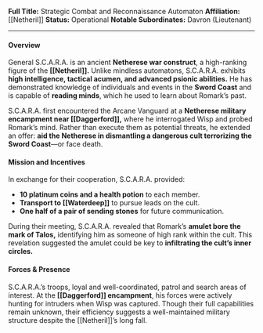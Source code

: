 **Full Title:** Strategic Combat and Reconnaissance Automaton
**Affiliation:** [[Netheril]]
**Status:** Operational
**Notable Subordinates:** Davron (Lieutenant)

---
#### **Overview**

General S.C.A.R.A. is an ancient **Netherese war construct**, a high-ranking figure of the **[[Netheril]].** Unlike mindless automatons, S.C.A.R.A. exhibits **high intelligence, tactical acumen, and advanced psionic abilities.** He has demonstrated knowledge of individuals and events in the **Sword Coast** and is capable of **reading minds**, which he used to learn about Romark’s past.

S.C.A.R.A. first encountered the Arcane Vanguard at a **Netherese military encampment near [[Daggerford]],** where he interrogated Wisp and probed Romark’s mind. Rather than execute them as potential threats, he extended an offer: **aid the Netherese in dismantling a dangerous cult terrorizing the Sword Coast**—or face death.

#### **Mission and Incentives**

In exchange for their cooperation, S.C.A.R.A. provided:

- **10 platinum coins and a health potion** to each member.
- **Transport to [[Waterdeep]]** to pursue leads on the cult.
- **One half of a pair of sending stones** for future communication.

During their meeting, S.C.A.R.A. revealed that Romark’s **amulet bore the mark of Talos,** identifying him as someone of high rank within the cult. This revelation suggested the amulet could be key to **infiltrating the cult’s inner circles.**

#### **Forces & Presence**

S.C.A.R.A.’s troops, loyal and well-coordinated, patrol and search areas of interest. At the **[[Daggerford]] encampment**, his forces were actively hunting for intruders when Wisp was captured. Though their full capabilities remain unknown, their efficiency suggests a well-maintained military structure despite the [[Netheril]]’s long fall.